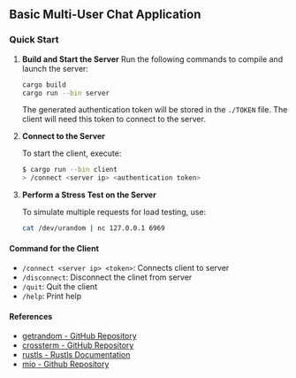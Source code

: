 ## Basic Multi-User Chat Application

### Quick Start

1. **Build and Start the Server**
   Run the following commands to compile and launch the server:
   ```bash
   cargo build
   cargo run --bin server
   ```
   The generated authentication token will be stored in the `./TOKEN` file. The client will need this token to connect to the server.

2. **Connect to the Server**

   To start the client, execute:
   ```bash
   $ cargo run --bin client
   > /connect <server ip> <authentication token>
   ```

3. **Perform a Stress Test on the Server**

   To simulate multiple requests for load testing, use:
   ```bash
   cat /dev/urandom | nc 127.0.0.1 6969
   ```

#### Command for the Client
- `/connect <server ip> <token>`: Connects client to server
- `/disconnect`: Disconnect the clinet from server
- `/quit`: Quit the client
- `/help`: Print help


#### References
- [getrandom - GitHub Repository](https://github.com/rust-random/getrandom)
- [crossterm - GitHub Repository](https://github.com/crossterm-rs/crossterm)
- [rustls - Rustls Documentation](https://docs.rs/rustls/latest/rustls/)
- [mio - Github Repository](https://github.com/tokio-rs/mio)